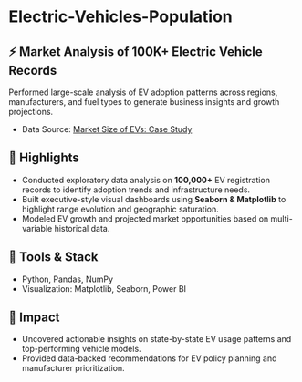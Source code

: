 # Electric-Vehicles-Population
## ⚡ Market Analysis of 100K+ Electric Vehicle Records

Performed large-scale analysis of EV adoption patterns across regions, manufacturers, and fuel types to generate business insights and growth projections.
* Data Source: [Market Size of EVs: Case Study](https://statso.io/market-size-of-evs-case-study/)

## 📌 Highlights
- Conducted exploratory data analysis on **100,000+** EV registration records to identify adoption trends and infrastructure needs.
- Built executive-style visual dashboards using **Seaborn & Matplotlib** to highlight range evolution and geographic saturation.
- Modeled EV growth and projected market opportunities based on multi-variable historical data.

## 🔧 Tools & Stack
- Python, Pandas, NumPy
- Visualization: Matplotlib, Seaborn, Power BI

## 🚀 Impact
- Uncovered actionable insights on state-by-state EV usage patterns and top-performing vehicle models.
- Provided data-backed recommendations for EV policy planning and manufacturer prioritization.
